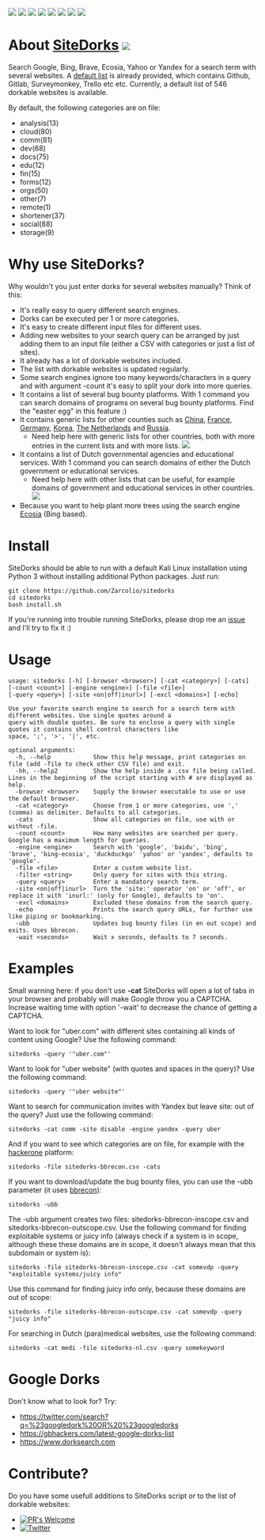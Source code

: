 ![](https://img.shields.io/github/license/Zarcolio/sitedorks) ![](https://badges.pufler.dev/visits/Zarcolio/sitedorks) ![](https://img.shields.io/github/stars/Zarcolio/sitedorks) ![](https://img.shields.io/github/forks/Zarcolio/sitedorks) ![](https://img.shields.io/github/issues/Zarcolio/sitedorks) ![](https://img.shields.io/github/issues-closed-raw/Zarcolio/sitedorks)  ![](https://img.shields.io/github/issues-pr/Zarcolio/sitedorks) ![](https://img.shields.io/github/issues-pr-closed-raw/Zarcolio/sitedorks)

# About [SiteDorks](https://github.com/Zarcolio/sitedorks) ![](https://img.shields.io/static/v1?label=&message=Help%20wanted&color=green)

Search Google, Bing, Brave, Ecosia, Yahoo or Yandex for a search term with several websites. A [default list](https://github.com/Zarcolio/sitedorks/blob/master/csv/sitedorks.csv) is already provided, which contains Github, Gitlab, Surveymonkey, Trello etc etc. Currently, a default list of 546 dorkable websites is available.

By default, the following categories are on file: 

* analysis(13)
* cloud(80) 
* comm(81)
* dev(68)
* docs(75)
* edu(12)
* fin(15)
* forms(12)
* orgs(50)
* other(7)
* remote(1)
* shortener(37)
* social(88)
* storage(9)

# Why use SiteDorks?
Why wouldn't you just enter dorks for several websites manually? Think of this:
* It's really easy to query different search engines.
* Dorks can be executed per 1 or more categories.
* It's easy to create different input files for different uses.
* Adding new websites to your search query can be arranged by just adding them to an input file (either a CSV with categories or just a list of sites).
* It already has a lot of dorkable websites included.
* The list with dorkable websites is updated regularly.
* Some search engines ignore too many keywords/characters in a query and with argument -count it's easy to split your dork into more queries.
* It contains a list of several bug bounty platforms. With 1 command you can search domains of programs on several bug bounty platforms. Find the "easter egg" in this feature :)
* It contains generic lists for other counties such as [China](https://github.com/Zarcolio/sitedorks/blob/master/csv/sitedorks-cn.csv), [France](https://github.com/Zarcolio/sitedorks/blob/master/csv/sitedorks-fr.csv), [Germany](https://github.com/Zarcolio/sitedorks/blob/master/csv/sitedorks-de.csv), [Korea](https://github.com/Zarcolio/sitedorks/blob/master/csv/sitedorks-kr.csv), [The Netherlands](https://github.com/Zarcolio/sitedorks/blob/master/csv/sitedorks-nl.csv) and [Russia](https://github.com/Zarcolio/sitedorks/blob/master/csv/sitedorks-ru.csv).
  * Need help here with generic lists for other countries, both with more entries in the current lists and with more lists. ![](https://img.shields.io/static/v1?label=&message=Help%20wanted&color=green)
* It contains a list of Dutch governmental agencies and educational services. With 1 command you can search domains of either the Dutch government or educational services.
  * Need help here with other lists that can be useful, for example domains of government and educational services in other countries. ![](https://img.shields.io/static/v1?label=&message=Help%20wanted&color=green)
* Because you want to help plant more trees using the search engine [Ecosia](https://www.ecosia.org) (Bing based).

# Install
SiteDorks should be able to run with a default Kali Linux installation using Python 3 without installing additional Python packages.
Just run:
```
git clone https://github.com/Zarcolio/sitedorks
cd sitedorks
bash install.sh
```
If you're running into trouble running SiteDorks, please drop me an [issue](https://github.com/Zarcolio/sitedorks/issues) and I'll try to fix it :)

# Usage
```
usage: sitedorks [-h] [-browser <browser>] [-cat <category>] [-cats] [-count <count>] [-engine <engine>] [-file <file>]
[-query <query>] [-site <on|off|inurl>] [-excl <domains>] [-echo]

Use your favorite search engine to search for a search term with different websites. Use single quotes around a
query with double quotes. Be sure to enclose a query with single quotes it contains shell control characters like
space, ';', '>', '|', etc.

optional arguments:
  -h, --help            Show this help message, print categories on file (add -file to check other CSV file) and exit.
  -hh, --help2          Show the help inside a .csv file being called. Lines in the beginning of the script starting with # are displayed as help.
  -browser <browser>    Supply the browser executable to use or use the default browser.
  -cat <category>       Choose from 1 or more categories, use ',' (comma) as delimiter. Defaults to all categories.
  -cats                 Show all categories on file, use with or without -file.
  -count <count>        How many websites are searched per query. Google has a maximum length for queries.
  -engine <engine>      Search with 'google', 'baidu', 'bing', 'brave', 'bing-ecosia', 'duckduckgo' 'yahoo' or 'yandex', defaults to 'google'.
  -file <file>          Enter a custom website list.
  -filter <string>      Only query for sites with this string.
  -query <query>        Enter a mandatory search term.
  -site <on|off|inurl>  Turn the 'site:' operator 'on' or 'off', or replace it with 'inurl:' (only for Google), defaults to 'on'.
  -excl <domains>       Excluded these domains from the search query.
  -echo                 Prints the search query URLs, for further use like piping or bookmarking.
  -ubb                  Updates bug bounty files (in en out scope) and exits. Uses bbrecon.
  -wait <seconds>       Wait x seconds, defaults to 7 seconds.
```

# Examples
Small warning here: if you don't use **-cat** SiteDorks will open a lot of tabs in your browser and probably will make Google throw you a CAPTCHA. Increase waiting time with option '-wait' to decrease the chance of getting a CAPTCHA.

Want to look for "uber.com" with different sites containing all kinds of content using Google? Use the following command:
```
sitedorks -query '"uber.com"'
```
Want to look for "uber website" (with quotes and spaces in the query)? Use the following command:
```
sitedorks -query '"uber website"'
```
Want to search for communication invites with Yandex but leave site: out of the query? Just use the following command:
```
sitedorks -cat comm -site disable -engine yandex -query uber
```
And if you  want to see which categories are on file, for example with the [hackerone](https://www.hackerone.com) platform:
```
sitedorks -file sitedorks-bbrecon.csv -cats
```
If you want to download/update the bug bounty files, you can use the -ubb parameter (it uses [bbrecon](https://github.com/serain/bbrecon)):
```
sitedorks -ubb
```
The -ubb argument creates two files: sitedorks-bbrecon-inscope.csv and sitedorks-bbrecon-outscope.csv.
Use the following command for finding exploitable systems or juicy info (always check if a system is in scope, although these these domains are in scope, it doesn't always mean that this subdomain or system is):
```
sitedorks -file sitedorks-bbrecon-inscope.csv -cat somevdp -query "exploitable systems/juicy info"
```
Use this command for finding juicy info only, because these domains are out of scope:
```
sitedorks -file sitedorks-bbrecon-outscope.csv -cat somevdp -query "juicy info"
```
For searching in Dutch (para)medical websites, use the following command:
```
sitedorks -cat medi -file sitedorks-nl.csv -query somekeyword
```

# Google Dorks
Don't know what to look for? 
Try:
* https://twitter.com/search?q=%23googledork%20OR%20%23googledorks
* https://gbhackers.com/latest-google-dorks-list
* https://www.dorksearch.com

# Contribute?
Do you have some usefull additions to SiteDorks script or to the list of dorkable websites:

* [![PR's Welcome](https://img.shields.io/badge/PRs-welcome-brightgreen.svg?style=flat)](https://github.com/Zarcolio/sitedorks/pulls) 
* [![Twitter](https://img.shields.io/twitter/url/https/twitter.com/zarcolio.svg?style=social&label=Contact%20me)](https://twitter.com/zarcolio)
